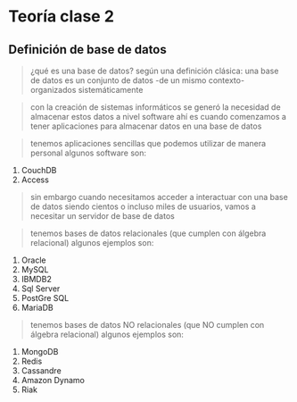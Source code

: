# Teoría clase 2

## Definición de base de datos
> ¿qué es una base de datos?
> según una definición clásica: una base de datos es un conjunto de datos -de un mismo contexto- organizados sistemáticamente

> con la creación de sistemas informáticos se generó la necesidad de almacenar estos datos a nivel software
> ahí es cuando comenzamos a tener aplicaciones para almacenar datos en una base de datos

> tenemos aplicaciones sencillas que podemos utilizar de manera personal
> algunos software son: 

1. CouchDB
2. Access

> sin embargo cuando necesitamos acceder a interactuar con una base de datos siendo cientos o incluso miles de usuarios, vamos a necesitar un servidor de base de datos

> tenemos bases de datos relacionales (que cumplen con álgebra relacional)
> algunos ejemplos son: 

1. Oracle
2. MySQL
3. IBMDB2
4. Sql Server
5. PostGre SQL
6. MariaDB


> tenemos bases de datos NO relacionales (que NO cumplen con álgebra relacional)
> algunos ejemplos son: 

1. MongoDB
2. Redis
3. Cassandre
4. Amazon Dynamo
5. Riak

